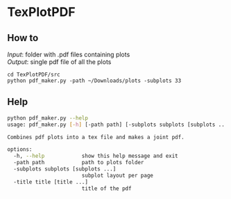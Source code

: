 # TexPlotPDF

## How to
*Input*: folder with .pdf files containing plots   
*Output*: single pdf file of all the plots
```
cd TexPlotPDF/src
python pdf_maker.py -path ~/Downloads/plots -subplots 33
```

## Help
```bash
python pdf_maker.py --help                                                                                                
usage: pdf_maker.py [-h] [-path path] [-subplots subplots [subplots ...]] [-title title [title ...]]

Combines pdf plots into a tex file and makes a joint pdf.

options:
  -h, --help            show this help message and exit
  -path path            path to plots folder
  -subplots subplots [subplots ...]
                        subplot layout per page
  -title title [title ...]
                        title of the pdf
```